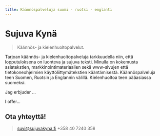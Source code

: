 ```yaml
---
title: Käännöspalveluja suomi - ruotsi - englanti
---
```



# Sujuva Kynä

> Käännös- ja kielenhuoltopalvelut.

Tarjoan käännös- ja kielenhuoltopalveluja tarkkuudella niin, että lopputuloksena on luonteva ja sujuva teksti. Minulla on kokemusta asiatekstien, markkinointimateriaalien sekä www-sivujen että tietokoneohjelmien käyttöliittymätekstien kääntämisestä. Käännöspalveluja teen Suomen, Ruotsin ja Englannin välillä. Kielenhuoltoa teen pääasiassa suomeksi.

Jag erbjuder ...

I offer...

## Ota yhteyttä!

> suvi@sujuvakyna.fi
> +358 40 7240 358
